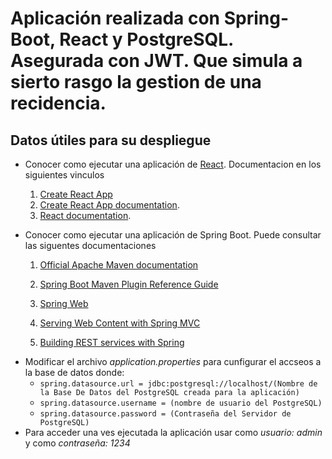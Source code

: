 # Aplicación realizada con Spring-Boot, React y PostgreSQL. Asegurada con JWT. Que simula a sierto rasgo la gestion de una recidencia.

## Datos útiles para su despliegue

* Conocer como ejecutar una aplicación de [React](https://github.com/facebook/create-react-app).
Documentacion en los siguientes vinculos
  1.  [Create React App](https://facebook.github.io/create-react-app/docs/deployment) 
  2. [Create React App documentation](https://facebook.github.io/create-react-app/docs/getting-started).
  3. [React documentation](https://reactjs.org/).

* Conocer como ejecutar una aplicación de Spring Boot. Puede consultar las siguentes documentaciones 

    1. [Official Apache Maven documentation](https://maven.apache.org/guides/index.html)
    2. [Spring Boot Maven Plugin Reference Guide](https://docs.spring.io/spring-boot/docs/2.3.4.RELEASE/maven-plugin/reference/html/)

    3. [Spring Web](https://docs.spring.io/spring-boot/docs/2.3.4.RELEASE/reference/htmlsingle/#boot-features-developing-web-applications)
    
    4. [Serving Web Content with Spring MVC](https://spring.io/guides/gs/serving-web-content/)
    5. [Building REST services with Spring](https://spring.io/guides/tutorials/bookmarks/)
- Modificar el archivo _application.properties_ para cunfigurar el accseos a la base de datos donde:
  - `spring.datasource.url = jdbc:postgresql://localhost/(Nombre de la Base De Datos del PostgreSQL creada para la aplicación)`
  - `spring.datasource.username = (nombre de usuario del PostgreSQL)`
  - `spring.datasource.password = (Contraseña del Servidor de PostgreSQL)`
- Para acceder una ves ejecutada la aplicación usar como _usuario: admin_ y como _contraseña: 1234_
